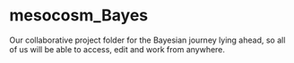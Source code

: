 # mesocosm_Bayes
Our collaborative project folder for the Bayesian journey lying ahead, 
so all of us will be able to access, edit and work from anywhere. 
